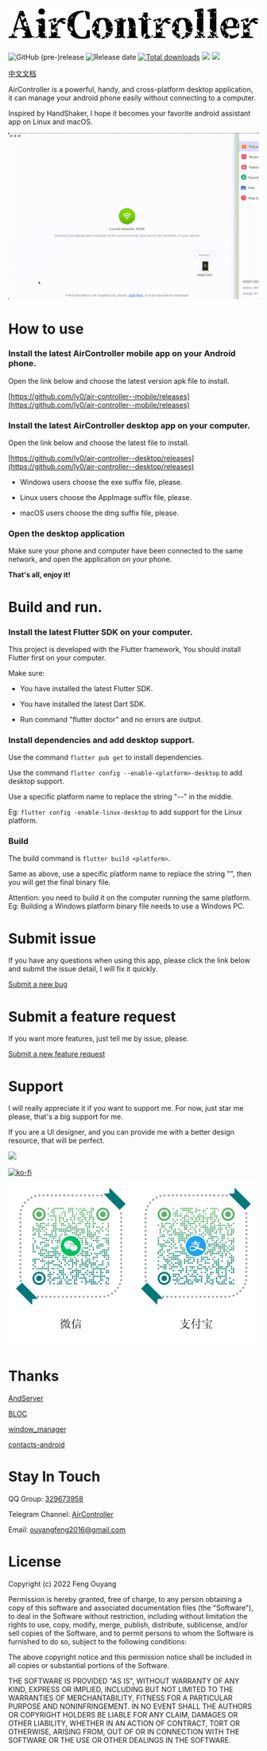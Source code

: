 # ![](https://raw.githubusercontent.com/yuanhoujun/material/main/AirController/images/logo.png)

![GitHub (pre-)release](https://img.shields.io/github/release/ly0/air-controller--desktop/all.svg?style=flat-square)
![Release date](https://img.shields.io/github/release-date/ly0/air-controller--desktop)
[![Total downloads](https://img.shields.io/github/downloads/ly0/air-controller--desktop/total.svg)](https://github.com/ly0/air-controller--desktop/releases)
[![](https://img.shields.io/github/issues/ly0/air-controller--desktop)](https://github.com/ly0/air-controller--desktop/issues)
[![](https://img.shields.io/github/license/ly0/air-controller--desktop)](https://github.com/ly0/air-controller--desktop/blob/master/LICENSE)

[中文文档](https://github.com/ly0/air-controller--desktop/blob/master/README-ZH.md)

AirController is a powerful, handy, and cross-platform desktop application, it can manage your android phone easily without connecting to a computer.

Inspired by HandShaker, I hope it becomes your favorite android assistant app on Linux and macOS.

![Preview](https://raw.githubusercontent.com/yuanhoujun/material/main/AirController/images/demo.gif)


# How to use

### Install the latest AirController mobile app on your Android phone.

Open the link below and choose the latest version apk file to install.

[https://github.com/ly0/air-controller--mobile/releases](https://github.com/ly0/air-controller--mobile/releases)

### Install the latest AirController desktop app on your computer.

Open the link below and choose the latest file to install.

[https://github.com/ly0/air-controller--desktop/releases](https://github.com/ly0/air-controller--desktop/releases)

* Windows users choose the exe suffix file, please.

* Linux users choose the AppImage suffix file, please.

* macOS users choose the dmg suffix file, please.

### Open the desktop application

Make sure your phone and computer have been connected to the same network, and open the application on your phone.

**That's all, enjoy it!**

# Build and run.

### Install the latest Flutter SDK on your computer.

This project is developed with the Flutter framework, You should install Flutter first on your computer.

Make sure:

* You have installed the latest Flutter SDK.

* You have installed the latest Dart SDK.

* Run command "flutter doctor" and no errors are output.



### Install dependencies and add desktop support.

Use the command `flutter pub get` to install dependencies.

Use the command `flutter config --enable-<platform>-desktop` to add desktop support.



Use a specific platform name to replace the string "-<platform>-" in the middle.

Eg: `flutter config -enable-linux-desktop` to add support for the Linux platform.


### Build

The build command is `flutter build <platform>`.

Same as above, use a specific platform name to replace the string "<platform>", then you will get the final binary file.

Attention: you need to build it on the computer running the same platform. Eg: Building a Windows platform binary file needs to use a Windows PC.

# Submit issue

If you have any questions when using this app, please click the link below and submit the issue detail, I will fix it quickly.

[Submit a new bug](https://github.com/ly0/air-controller--desktop/issues/new?assignees=&labels=&template=bug_report.md&title=)

# Submit a feature request

If you want more features, just tell me by issue, please.

[Submit a new feature request](https://github.com/ly0/air-controller--desktop/issues/new?assignees=&labels=&template=feature_request.md&title=)


# Support

I will really appreciate it if you want to support me. For now, just star me please, that's a big support for me.

If you are a UI designer, and you can provide me with a better design resource, that will be perfect.

[![](https://img.shields.io/badge/-%E6%9D%A5%E7%88%B1%E5%8F%91%E7%94%B5%E6%94%AF%E6%8C%81%E6%88%91-%23977ce4?style=for-the-badge&logo=buymeacoffee&logoColor=%23ffffff)](https://afdian.net/@ouyangfeng2016)

[![ko-fi](https://ko-fi.com/img/githubbutton_sm.svg)](https://ko-fi.com/ouyangfeng2016)


![](https://raw.githubusercontent.com/yuanhoujun/material/main/Pay/wechat_alipay.png)

# Thanks
[AndServer](https://github.com/yanzhenjie/AndServer)

[BLOC](https://github.com/felangel/bloc.git)

[window_manager](https://github.com/leanflutter/window_manager)

[contacts-android](https://github.com/vestrel00/contacts-android)

# Stay In Touch
QQ Group: [329673958](https://im.qq.com/index)

Telegram Channel: [AirController](https://t.me/aircontroller2022)

Email: [ouyangfeng2016@gmail.com](mailto:ouyangfeng2016@gmail.com)

# License
Copyright (c) 2022 Feng Ouyang

Permission is hereby granted, free of charge, to any person obtaining a copy
of this software and associated documentation files (the "Software"), to deal
in the Software without restriction, including without limitation the rights
to use, copy, modify, merge, publish, distribute, sublicense, and/or sell
copies of the Software, and to permit persons to whom the Software is
furnished to do so, subject to the following conditions:

The above copyright notice and this permission notice shall be included in all
copies or substantial portions of the Software.

THE SOFTWARE IS PROVIDED "AS IS", WITHOUT WARRANTY OF ANY KIND, EXPRESS OR
IMPLIED, INCLUDING BUT NOT LIMITED TO THE WARRANTIES OF MERCHANTABILITY,
FITNESS FOR A PARTICULAR PURPOSE AND NONINFRINGEMENT. IN NO EVENT SHALL THE
AUTHORS OR COPYRIGHT HOLDERS BE LIABLE FOR ANY CLAIM, DAMAGES OR OTHER
LIABILITY, WHETHER IN AN ACTION OF CONTRACT, TORT OR OTHERWISE, ARISING FROM,
OUT OF OR IN CONNECTION WITH THE SOFTWARE OR THE USE OR OTHER DEALINGS IN THE
SOFTWARE.

